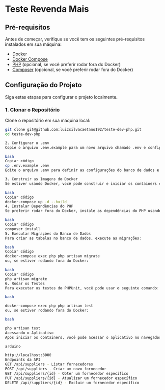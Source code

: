 # Teste Revenda Mais

## Pré-requisitos

Antes de começar, verifique se você tem os seguintes pré-requisitos instalados em sua máquina:

- [Docker](https://www.docker.com/get-started)
- [Docker Compose](https://docs.docker.com/compose/install/)
- [PHP](https://www.php.net/downloads.php) (opcional, se você preferir rodar fora do Docker)
- [Composer](https://getcomposer.org/download/) (opcional, se você preferir rodar fora do Docker)

## Configuração do Projeto

Siga estas etapas para configurar o projeto localmente.

### 1. Clonar o Repositório

Clone o repositório em sua máquina local:

```bash
git clone git@github.com:luizsilvacaetano192/teste-dev-php.git
cd teste-dev-php

2. Configurar o .env
Copie o arquivo .env.example para um novo arquivo chamado .env e configure as variáveis de ambiente conforme necessário:

bash
Copiar código
cp .env.example .env
Edite o arquivo .env para definir as configurações do banco de dados e outras configurações do projeto.

3. Construir as Imagens do Docker
Se estiver usando Docker, você pode construir e iniciar os containers com o seguinte comando:

bash
Copiar código
docker-compose up -d --build
4. Instalar Dependências do PHP
Se preferir rodar fora do Docker, instale as dependências do PHP usando o Composer:

bash
Copiar código
composer install
5. Executar Migrações do Banco de Dados
Para criar as tabelas no banco de dados, execute as migrações:

bash
Copiar código
docker-compose exec php php artisan migrate
ou, se estiver rodando fora do Docker:

bash
Copiar código
php artisan migrate
6. Rodar os Testes
Para executar os testes do PHPUnit, você pode usar o seguinte comando:

bash

docker-compose exec php php artisan test
ou, se estiver rodando fora do Docker:

bash

php artisan test
Acessando o Aplicativo
Após iniciar os containers, você pode acessar o aplicativo no navegador em:

arduino

http://localhost:3000
Endpoints da API
GET /api/suppliers - Listar fornecedores
POST /api/suppliers - Criar um novo fornecedor
GET /api/suppliers/{id} - Obter um fornecedor específico
PUT /api/suppliers/{id} - Atualizar um fornecedor específico
DELETE /api/suppliers/{id} - Excluir um fornecedor específico


